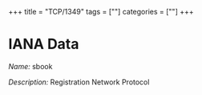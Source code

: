 +++
title = "TCP/1349"
tags = [""]
categories = [""]
+++

# IANA Data

_Name:_ sbook

_Description:_ Registration Network Protocol

